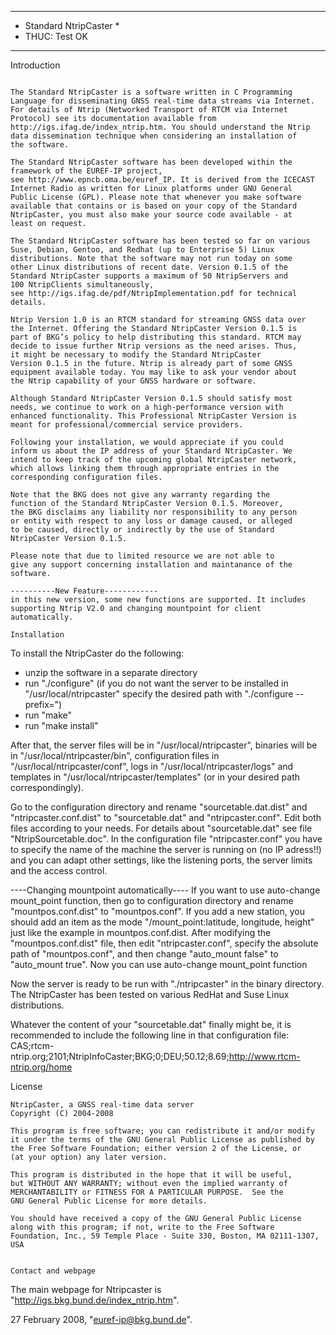 ************************
* Standard NtripCaster *
* THUC: Test OK
************************

Introduction
~~~~~~~~~~~~

The Standard NtripCaster is a software written in C Programming
Language for disseminating GNSS real-time data streams via Internet.
For details of Ntrip (Networked Transport of RTCM via Internet
Protocol) see its documentation available from
http://igs.ifag.de/index_ntrip.htm. You should understand the Ntrip
data dissemination technique when considering an installation of
the software.

The Standard NtripCaster software has been developed within the
framework of the EUREF-IP project,
see http://www.epncb.oma.be/euref_IP. It is derived from the ICECAST
Internet Radio as written for Linux platforms under GNU General
Public License (GPL). Please note that whenever you make software
available that contains or is based on your copy of the Standard
NtripCaster, you must also make your source code available - at
least on request.

The Standard NtripCaster software has been tested so far on various
Suse, Debian, Gentoo, and Redhat (up to Enterprise 5) Linux
distributions. Note that the software may not run today on some
other Linux distributions of recent date. Version 0.1.5 of the
Standard NtripCaster supports a maximum of 50 NtripServers and
100 NtripClients simultaneously,
see http://igs.ifag.de/pdf/NtripImplementation.pdf for technical
details.
 
Ntrip Version 1.0 is an RTCM standard for streaming GNSS data over
the Internet. Offering the Standard NtripCaster Version 0.1.5 is
part of BKG’s policy to help distributing this standard. RTCM may
decide to issue further Ntrip versions as the need arises. Thus,
it might be necessary to modify the Standard NtripCaster
Version 0.1.5 in the future. Ntrip is already part of some GNSS
equipment available today. You may like to ask your vendor about
the Ntrip capability of your GNSS hardware or software.

Although Standard NtripCaster Version 0.1.5 should satisfy most
needs, we continue to work on a high-performance version with
enhanced functionality. This Professional NtripCaster Version is
meant for professional/commercial service providers.

Following your installation, we would appreciate if you could
inform us about the IP address of your Standard NtripCaster. We
intend to keep track of the upcoming global NtripCaster network,
which allows linking them through appropriate entries in the
corresponding configuration files. 

Note that the BKG does not give any warranty regarding the
function of the Standard NtripCaster Version 0.1.5. Moreover,
the BKG disclaims any liability nor responsibility to any person
or entity with respect to any loss or damage caused, or alleged
to be caused, directly or indirectly by the use of Standard
NtripCaster Version 0.1.5.

Please note that due to limited resource we are not able to
give any support concerning installation and maintanance of the
software. 

----------New Feature------------
in this new version, some new functions are supported. It includes
supporting Ntrip V2.0 and changing mountpoint for client automatically.

Installation
~~~~~~~~~~~~
To install the NtripCaster do the following:
- unzip the software in a separate directory
- run "./configure" (if you do not want the server to be installed in
"/usr/local/ntripcaster" specify the desired path with "./configure --prefix=<path>")
- run "make"
- run "make install"

After that, the server files will be in "/usr/local/ntripcaster", binaries will
be in "/usr/local/ntripcaster/bin", configuration files in
"/usr/local/ntripcaster/conf", logs in "/usr/local/ntripcaster/logs" and
templates in "/usr/local/ntripcaster/templates" (or in your desired path
correspondingly).

Go to the configuration directory and rename "sourcetable.dat.dist" and
"ntripcaster.conf.dist" to "sourcetable.dat" and "ntripcaster.conf".
Edit both files according to your needs. For details about "sourcetable.dat"
see file "NtripSourcetable.doc". In the configuration file "ntripcaster.conf"
you have to specify the name of the machine the server is running on
(no IP adress!!) and you can adapt other settings, like the listening ports,
the server limits and the access control.

----Changing mountpoint automatically----
If you want to use auto-change mount_point function, then
go to configuration directory and rename "mountpos.conf.dist" to 
"mountpos.conf". If you add a new station, you should add an item as the 
mode "/mount_point:latitude, longitude, height" just like the example 
in mountpos.conf.dist. After modifying the "mountpos.conf.dist" file, then
edit "ntripcaster.conf", specify the absolute path of "mountpos.conf", and then
change "auto_mount false" to "auto_mount true". Now you can use auto-change 
mount_point function

Now the server is ready to be run with "./ntripcaster" in the binary directory.
The NtripCaster has been tested on various RedHat and Suse Linux distributions.

Whatever the content of your "sourcetable.dat" finally might be, it is recommended
to include the following line in that configuration file:
CAS;rtcm-ntrip.org;2101;NtripInfoCaster;BKG;0;DEU;50.12;8.69;http://www.rtcm-ntrip.org/home


License
~~~~~~~
NtripCaster, a GNSS real-time data server
Copyright (C) 2004-2008 

This program is free software; you can redistribute it and/or modify
it under the terms of the GNU General Public License as published by
the Free Software Foundation; either version 2 of the License, or
(at your option) any later version.

This program is distributed in the hope that it will be useful,
but WITHOUT ANY WARRANTY; without even the implied warranty of
MERCHANTABILITY or FITNESS FOR A PARTICULAR PURPOSE.  See the
GNU General Public License for more details.

You should have received a copy of the GNU General Public License
along with this program; if not, write to the Free Software
Foundation, Inc., 59 Temple Place - Suite 330, Boston, MA 02111-1307, USA


Contact and webpage
~~~~~~~~~~~~~~~~~~~~
The main webpage for Ntripcaster is "http://igs.bkg.bund.de/index_ntrip.htm".

27 February 2008, "euref-ip@bkg.bund.de".
